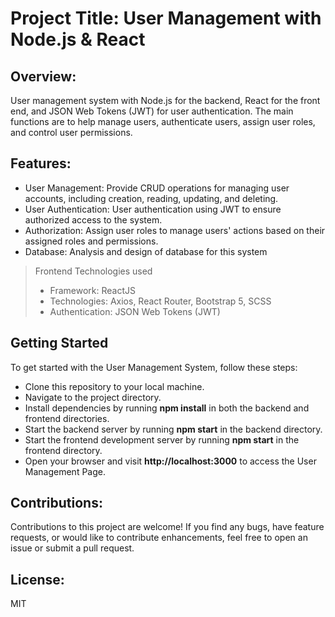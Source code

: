 # Project Title: User Management with Node.js & React
## Overview:
User management system with Node.js for the backend, React for the front end, and JSON Web Tokens (JWT) for user authentication. The main functions are to help manage users, authenticate users, assign user roles, and control user permissions.

## Features:
+ User Management: Provide CRUD operations for managing user accounts, including creation, reading, updating, and deleting.
+ User Authentication: User authentication using JWT to ensure authorized access to the system.
+ Authorization: Assign user roles to manage users' actions based on their assigned roles and permissions.
+ Database: Analysis and design of database for this system
 
> Frontend Technologies used 
> + Framework: ReactJS
> + Technologies: Axios, React Router, Bootstrap 5, SCSS
> + Authentication: JSON Web Tokens (JWT)
## Getting Started
To get started with the User Management System, follow these steps:
+ Clone this repository to your local machine.
+ Navigate to the project directory.
+ Install dependencies by running **npm install** in both the backend and frontend directories.
+ Start the backend server by running **npm start** in the backend directory.
+ Start the frontend development server by running **npm start** in the frontend directory.
+ Open your browser and visit **http://localhost:3000** to access the User Management Page.
## Contributions:
Contributions to this project are welcome! If you find any bugs, have feature requests, or would like to contribute enhancements, feel free to open an issue or submit a pull request.

## License:
MIT
